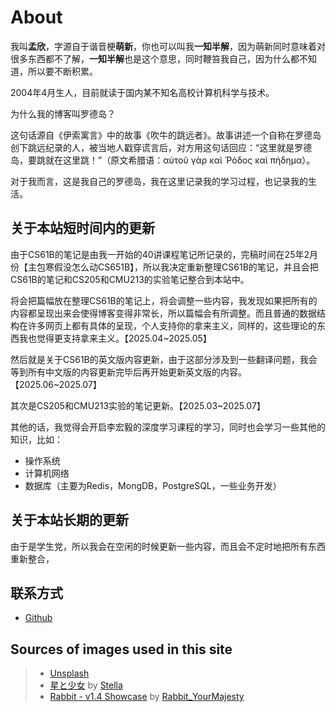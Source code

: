 # About

我叫**孟欣**，字源自于谐音梗**萌新**，你也可以叫我**一知半解**，因为萌新同时意味着对很多东西都不了解，**一知半解**也是这个意思，同时鞭笞我自己，因为什么都不知道，所以要不断积累。

2004年4月生人，目前就读于国内某不知名高校计算机科学与技术。

为什么我的博客叫罗德岛？

这句话源自《伊索寓言》中的故事《吹牛的跳远者》。故事讲述一个自称在罗德岛创下跳远纪录的人，被当地人戳穿谎言后，对方用这句话回应：“这里就是罗德岛，要跳就在这里跳！”（原文希腊语：αὐτοῦ γὰρ καὶ Ῥόδος καὶ πήδημα）。

对于我而言，这是我自己的罗德岛，我在这里记录我的学习过程，也记录我的生活。


## 关于本站短时间内的更新

由于CS61B的笔记是由我一开始的40讲课程笔记所记录的，完稿时间在25年2月份【主包寒假没怎么动CS651B】，所以我决定重新整理CS61B的笔记，并且会把CS61B的笔记和CS205和CMU213的实验笔记整合到本站中。

将会把篇幅放在整理CS61B的笔记上，将会调整一些内容，我发现如果把所有的内容都呈现出来会使得博客变得非常长，所以篇幅会有所调整。而且普通的数据结构在许多网页上都有具体的呈现，个人支持你的拿来主义，同样的，这些理论的东西我也觉得更支持拿来主义。【2025.04~2025.05】

然后就是关于CS61B的英文版内容更新，由于这部分涉及到一些翻译问题，我会等到所有中文版的内容更新完毕后再开始更新英文版的内容。【2025.06~2025.07】

其次是CS205和CMU213实验的笔记更新。【2025.03~2025.07】

其他的话，我觉得会开启李宏毅的深度学习课程的学习，同时也会学习一些其他的知识，比如：
- 操作系统
- 计算机网络
- 数据库（主要为Redis，MongDB，PostgreSQL，一些业务开发）

## 关于本站长期的更新

由于是学生党，所以我会在空闲的时候更新一些内容，而且会不定时地把所有东西重新整合，

## 联系方式


- [Github](https://github.com/mongxinchan)

## Sources of images used in this site
> - [Unsplash](https://unsplash.com/)
> - [星と少女](https://www.pixiv.net/artworks/108916539) by [Stella](https://www.pixiv.net/users/93273965)
> - [Rabbit - v1.4 Showcase](https://civitai.com/posts/586908) by [Rabbit_YourMajesty](https://civitai.com/user/Rabbit_YourMajesty)